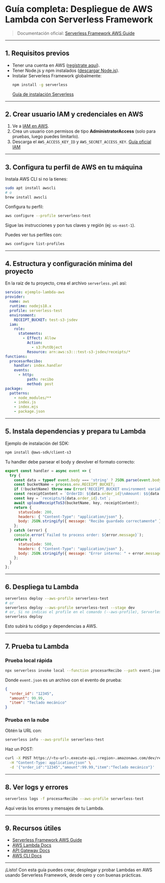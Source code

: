 # Guía completa: Despliegue de AWS Lambda con Serverless Framework

> Documentación oficial: [Serverless Framework AWS Guide](https://www.serverless.com/framework/docs/providers/aws/guide/intro)

---

## 1. Requisitos previos

- Tener una cuenta en AWS ([regístrate aquí](https://aws.amazon.com/)).
- Tener Node.js y npm instalados ([descargar Node.js](https://nodejs.org/)).
- Instalar Serverless Framework globalmente:
  ```sh
  npm install -g serverless
  ```
  [Guía de instalación Serverless](https://www.serverless.com/framework/docs/getting-started/)

---

## 2. Crear usuario IAM y credenciales en AWS

1. Ve a [IAM en AWS](https://console.aws.amazon.com/iam/).
2. Crea un usuario con permisos de tipo **AdministratorAccess** (solo para pruebas, luego puedes limitarlo).
3. Descarga el `AWS_ACCESS_KEY_ID` y `AWS_SECRET_ACCESS_KEY`.
   [Guía oficial IAM](https://docs.aws.amazon.com/IAM/latest/UserGuide/id_users_create.html)

---

## 3. Configura tu perfil de AWS en tu máquina

Instala AWS CLI si no la tienes:
```sh
sudo apt install awscli
# o
brew install awscli
```

Configura tu perfil:
```sh
aws configure --profile serverless-test
```
Sigue las instrucciones y pon tus claves y región (ej: `us-east-1`).

Puedes ver tus perfiles con:
```sh
aws configure list-profiles
```

---

## 4. Estructura y configuración mínima del proyecto

En la raíz de tu proyecto, crea el archivo `serverless.yml` así:

```yaml
service: ejemplo-lambda-aws
provider:
  name: aws
  runtime: nodejs18.x
  profile: serverless-test
  environment:
    RECEIPT_BUCKET: test-s3-jsdev
  iam:
    role:
      statements:
        - Effect: Allow
          Action:
            - s3:PutObject
          Resource: arn:aws:s3:::test-s3-jsdev/receipts/*
functions:
  procesarRecibo:
    handler: index.handler
    events:
      - http:
          path: recibo
          method: post
package:
  patterns:
    - node_modules/**
    - index.js
    - index.mjs
    - package.json
```

---

## 5. Instala dependencias y prepara tu Lambda

Ejemplo de instalación del SDK:
```sh
npm install @aws-sdk/client-s3
```

Tu handler debe parsear el body y devolver el formato correcto:

```js
export const handler = async event => {
  try {
    const data = typeof event.body === 'string' ? JSON.parse(event.body) : event;
    const bucketName = process.env.RECEIPT_BUCKET;
    if (!bucketName) throw new Error('RECEIPT_BUCKET environment variable is not set');
    const receiptContent = `OrderID: ${data.order_id}\nAmount: $${data.amount.toFixed(2)}\nItem: ${data.item}`;
    const key = `receipts/${data.order_id}.txt`;
    await uploadReceiptToS3(bucketName, key, receiptContent);
    return {
      statusCode: 200,
      headers: { "Content-Type": "application/json" },
      body: JSON.stringify({ message: "Recibo guardado correctamente" })
    };
  } catch (error) {
    console.error(`Failed to process order: ${error.message}`);
    return {
      statusCode: 500,
      headers: { "Content-Type": "application/json" },
      body: JSON.stringify({ message: "Error interno: " + error.message })
    };
  }
};
```

---

## 6. Despliega tu Lambda

```sh
serverless deploy --aws-profile serverless-test
# or
serverless deploy --aws-profile serverless-test --stage dev
# or, Si no indicas el profile en el comando (--aws-profile), Serverless Framework usará el perfil definido en la sección provider.profile
serverless deploy
```
Esto subirá tu código y dependencias a AWS.

---

## 7. Prueba tu Lambda

### Prueba local rápida
```sh
npx serverless invoke local --function procesarRecibo --path event.json
```
Donde `event.json` es un archivo con el evento de prueba:
```json
{
  "order_id": "12345",
  "amount": 99.99,
  "item": "Teclado mecánico"
}
```

### Prueba en la nube
Obtén la URL con:
```sh
serverless info --aws-profile serverless-test
```
Haz un POST:
```sh
curl -X POST https://<tu-url>.execute-api.<region>.amazonaws.com/dev/recibo \
  -H "Content-Type: application/json" \
  -d '{"order_id":"12345","amount":99.99,"item":"Teclado mecánico"}'
```

---

## 8. Ver logs y errores

```sh
serverless logs -f procesarRecibo --aws-profile serverless-test
```
Aquí verás los errores y mensajes de tu Lambda.

---

## 9. Recursos útiles

- [Serverless Framework AWS Guide](https://www.serverless.com/framework/docs/providers/aws/guide/intro)
- [AWS Lambda Docs](https://docs.aws.amazon.com/lambda/latest/dg/welcome.html)
- [API Gateway Docs](https://docs.aws.amazon.com/apigateway/latest/developerguide/welcome.html)
- [AWS CLI Docs](https://docs.aws.amazon.com/cli/latest/userguide/cli-chap-configure.html)

---

¡Listo! Con esta guía puedes crear, desplegar y probar Lambdas en AWS usando Serverless Framework, desde cero y con buenas prácticas.
